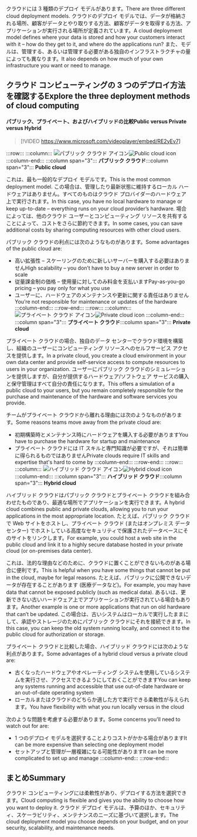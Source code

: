 <span data-ttu-id="972a7-101">クラウドには 3 種類のデプロイ モデルがあります。</span><span class="sxs-lookup"><span data-stu-id="972a7-101">There are three different cloud deployment models.</span></span> <span data-ttu-id="972a7-102">クラウドのデプロイ モデルでは、データが格納される場所、顧客がデータとやり取りする方法、顧客がデータを取得する方法、アプリケーションが実行される場所が定義されています。</span><span class="sxs-lookup"><span data-stu-id="972a7-102">A cloud deployment model defines where your data is stored and how your customers interact with it – how do they get to it, and where do the applications run?</span></span> <span data-ttu-id="972a7-103">また、モデルは、管理する、あるいは管理する必要がある独自のインフラストラクチャの量によっても異なります。</span><span class="sxs-lookup"><span data-stu-id="972a7-103">It also depends on how much of your own infrastructure you want or need to manage.</span></span>

## <a name="explore-the-three-deployment-methods-of-cloud-computing"></a><span data-ttu-id="972a7-104">クラウド コンピューティングの 3 つのデプロイ方法を確認する</span><span class="sxs-lookup"><span data-stu-id="972a7-104">Explore the three deployment methods of cloud computing</span></span>

#### <a name="public-versus-private-versus-hybrid"></a><span data-ttu-id="972a7-105">パブリック、プライベート、およびハイブリッドの比較</span><span class="sxs-lookup"><span data-stu-id="972a7-105">Public versus Private versus Hybrid</span></span>

> [!VIDEO https://www.microsoft.com/videoplayer/embed/RE2yEv7]

:::row:::
    :::column:::
        <span data-ttu-id="972a7-106">![パブリック クラウド アイコン](../media/4-public-cloud.png)</span><span class="sxs-lookup"><span data-stu-id="972a7-106">![Public cloud icon](../media/4-public-cloud.png)</span></span>
    :::column-end:::
    <span data-ttu-id="972a7-107">:::column span="3"::: **パブリック クラウド**</span><span class="sxs-lookup"><span data-stu-id="972a7-107">:::column span="3"::: **Public cloud**</span></span>

<span data-ttu-id="972a7-108">これは、最も一般的なデプロイ モデルです。</span><span class="sxs-lookup"><span data-stu-id="972a7-108">This is the most common deployment model.</span></span> <span data-ttu-id="972a7-109">この場合は、管理したり最新状態に維持するローカル ハードウェアはありません。すべてのものはクラウド プロバイダーのハードウェア上で実行されます。</span><span class="sxs-lookup"><span data-stu-id="972a7-109">In this case, you have no local hardware to manage or keep up-to-date – everything runs on your cloud provider’s hardware.</span></span> <span data-ttu-id="972a7-110">場合によっては、他のクラウド ユーザーとコンピューティング リソースを共有することによって、コストをさらに節約できます。</span><span class="sxs-lookup"><span data-stu-id="972a7-110">In some cases, you can save additional costs by sharing computing resources with other cloud users.</span></span>

<span data-ttu-id="972a7-111">パブリック クラウドの利点には次のようなものがあります。</span><span class="sxs-lookup"><span data-stu-id="972a7-111">Some advantages of the public cloud are:</span></span>

- <span data-ttu-id="972a7-112">高い拡張性 – スケーリングのために新しいサーバーを購入する必要はありません</span><span class="sxs-lookup"><span data-stu-id="972a7-112">High scalability – you don’t have to buy a new server in order to scale</span></span>
- <span data-ttu-id="972a7-113">従量課金制の価格 – 使用量に対してのみ料金を支払います</span><span class="sxs-lookup"><span data-stu-id="972a7-113">Pay-as-you-go pricing – you pay only for what you use</span></span>
- <span data-ttu-id="972a7-114">ユーザーに、ハードウェアのメンテナンスや更新に関する責任はありません</span><span class="sxs-lookup"><span data-stu-id="972a7-114">You’re not responsible for maintenance or updates of the hardware</span></span> :::column-end:::
  :::row-end:::
:::row:::
   :::column:::
        <span data-ttu-id="972a7-115">![プライベート クラウド アイコン](../media/4-private-cloud.png)</span><span class="sxs-lookup"><span data-stu-id="972a7-115">![Private cloud icon](../media/4-private-cloud.png)</span></span>
    :::column-end:::
    <span data-ttu-id="972a7-116">:::column span="3"::: **プライベート クラウド**</span><span class="sxs-lookup"><span data-stu-id="972a7-116">:::column span="3"::: **Private cloud**</span></span>

<span data-ttu-id="972a7-117">プライベート クラウドの場合、独自のデータ センターでクラウド環境を構築し、組織のユーザーにコンピューティング リソースへのセルフサービス アクセスを提供します。</span><span class="sxs-lookup"><span data-stu-id="972a7-117">In a private cloud, you create a cloud environment in your own data center and provide self-service access to compute resources to users in your organization.</span></span> <span data-ttu-id="972a7-118">ユーザーにパブリック クラウドのシミュレーションを提供しますが、自分が提供するハードウェア/ソフトウェア サービスの購入と保守管理はすべて自分の責任になります。</span><span class="sxs-lookup"><span data-stu-id="972a7-118">This offers a simulation of a public cloud to your users, but you remain completely responsible for the purchase and maintenance of the hardware and software services you provide.</span></span>

<span data-ttu-id="972a7-119">チームがプライベート クラウドから離れる理由には次のようなものがあります。</span><span class="sxs-lookup"><span data-stu-id="972a7-119">Some reasons teams move away from the private cloud are:</span></span>

- <span data-ttu-id="972a7-120">初期構築時とメンテナンス時にハードウェアを購入する必要があります</span><span class="sxs-lookup"><span data-stu-id="972a7-120">You have to purchase the hardware for startup and maintenance</span></span>
- <span data-ttu-id="972a7-121">プライベート クラウドには IT スキルと専門知識が必要ですが、それは簡単に得られるものではありません</span><span class="sxs-lookup"><span data-stu-id="972a7-121">Private clouds require IT skills and expertise that's hard to come by</span></span>
:::column-end:::
:::row-end:::
 :::row:::
    :::column:::
        <span data-ttu-id="972a7-122">![ハイブリッド クラウド アイコン](../media/4-hybrid-cloud.png)</span><span class="sxs-lookup"><span data-stu-id="972a7-122">![Hybrid cloud icon](../media/4-hybrid-cloud.png)</span></span>
    :::column-end:::
    <span data-ttu-id="972a7-123">:::column span="3"::: **ハイブリッド クラウド**</span><span class="sxs-lookup"><span data-stu-id="972a7-123">:::column span="3"::: **Hybrid cloud**</span></span>

<span data-ttu-id="972a7-124">ハイブリッド クラウドはパブリック クラウドとプライベート クラウドを組み合わせたものであり、最適な場所でアプリケーションを実行できます。</span><span class="sxs-lookup"><span data-stu-id="972a7-124">A hybrid cloud combines public and private clouds, allowing you to run your applications in the most appropriate location.</span></span> <span data-ttu-id="972a7-125">たとえば、パブリック クラウドで Web サイトをホストし、プライベート クラウド (またはオンプレミス データ センター) でホストしている高度なセキュリティで保護されたデータベースにそのサイトをリンクします。</span><span class="sxs-lookup"><span data-stu-id="972a7-125">For example, you could host a web site in the public cloud and link it to a highly secure database hosted in your private cloud (or on-premises data center).</span></span>

<span data-ttu-id="972a7-126">これは、法的な理由などのために、クラウドに置くことができないものがある場合に便利です。</span><span class="sxs-lookup"><span data-stu-id="972a7-126">This is helpful when you have some things that cannot be put in the cloud, maybe for legal reasons.</span></span> <span data-ttu-id="972a7-127">たとえば、パブリックに公開できないデータが存在することがあります (医療データなど)。</span><span class="sxs-lookup"><span data-stu-id="972a7-127">For example, you may have data that cannot be exposed publicly (such as medical data).</span></span> <span data-ttu-id="972a7-128">あるいは、更新できない古いハードウェア上でアプリケーションが実行されている場合もあります。</span><span class="sxs-lookup"><span data-stu-id="972a7-128">Another example is one or more applications that run on old hardware that can’t be updated.</span></span> <span data-ttu-id="972a7-129">この場合は、古いシステムはローカルで実行したままにして、承認やストレージのためにパブリック クラウドにそれを接続できます。</span><span class="sxs-lookup"><span data-stu-id="972a7-129">In this case, you can keep the old system running locally, and connect it to the public cloud for authorization or storage.</span></span>

<span data-ttu-id="972a7-130">プライベート クラウドと比較した場合、ハイブリッド クラウドには次のような利点があります。</span><span class="sxs-lookup"><span data-stu-id="972a7-130">Some advantages of a hybrid cloud versus a private cloud are:</span></span>

- <span data-ttu-id="972a7-131">古くなったハードウェアやオペレーティング システムを使用しているシステムを実行させ、アクセスできるようにしておくことができます</span><span class="sxs-lookup"><span data-stu-id="972a7-131">You can keep any systems running and accessible that use out-of-date hardware or an out-of-date operating system</span></span>
- <span data-ttu-id="972a7-132">ローカルまたはクラウドのどちらか適した方で実行できる柔軟性が与えられます。</span><span class="sxs-lookup"><span data-stu-id="972a7-132">You have flexibility with what you run locally versus in the cloud</span></span>

<span data-ttu-id="972a7-133">次のような問題を考慮する必要があります。</span><span class="sxs-lookup"><span data-stu-id="972a7-133">Some concerns you'll need to watch out for are:</span></span>

- <span data-ttu-id="972a7-134">1 つのデプロイ モデルを選択することよりコストがかかる場合があります</span><span class="sxs-lookup"><span data-stu-id="972a7-134">It can be more expensive than selecting one deployment model</span></span>
- <span data-ttu-id="972a7-135">セットアップと管理が一層複雑になる可能性があります</span><span class="sxs-lookup"><span data-stu-id="972a7-135">It can be more complicated to set up and manage</span></span> :::column-end:::
  :::row-end:::

## <a name="summary"></a><span data-ttu-id="972a7-136">まとめ</span><span class="sxs-lookup"><span data-stu-id="972a7-136">Summary</span></span>

<span data-ttu-id="972a7-137">クラウド コンピューティングには柔軟性があり、デプロイする方法を選択できます。</span><span class="sxs-lookup"><span data-stu-id="972a7-137">Cloud computing is flexible and gives you the ability to choose how you want to deploy it.</span></span> <span data-ttu-id="972a7-138">クラウド デプロイ モデルは、予算のほか、セキュリティ、スケーラビリティ、メンテナンスのニーズに基づいて選択します。</span><span class="sxs-lookup"><span data-stu-id="972a7-138">The cloud deployment model you choose depends on your budget, and on your security, scalability, and maintenance needs.</span></span>